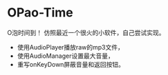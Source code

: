 # OPao-Time
O泡时间到！
仿照最近一个很火的小软件，自己尝试实现。

 - 使用AudioPlayer播放raw的mp3文件，
 - 使用AudioManager设置最大音量，
 - 重写onKeyDown屏蔽音量和返回按钮。
